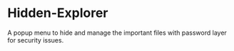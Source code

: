 # Hidden-Explorer
A popup menu to hide and manage the important files with password layer for security issues. 
